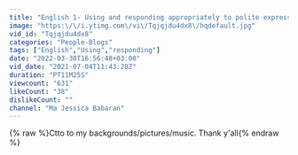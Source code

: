 ```yaml
---
title: "English 1- Using and responding appropriately to polite expressions."
image: "https:\/\/i.ytimg.com\/vi\/Tqjqjdu4dx8\/hqdefault.jpg"
vid_id: "Tqjqjdu4dx8"
categories: "People-Blogs"
tags: ["English","Using","responding"]
date: "2022-03-30T16:56:48+03:00"
vid_date: "2021-07-04T11:43:28Z"
duration: "PT11M25S"
viewcount: "631"
likeCount: "38"
dislikeCount: ""
channel: "Ma Jessica Babaran"
---
```

{% raw %}Ctto to my backgrounds/pictures/music. Thank y'all{% endraw %}
